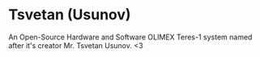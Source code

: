 # Tsvetan (Usunov)

An Open-Source Hardware and Software OLIMEX Teres-1 system named after it's creator Mr. Tsvetan Usunov. <3
